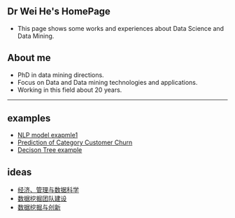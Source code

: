 ## Dr Wei He's HomePage
* This page shows some works and experiences about Data Science and Data Mining.
## About me
* PhD in data mining directions.
* Focus on Data and Data mining technologies and applications.
* Working in this field about 20 years.
***

## examples
* [NLP model exapmle1](lstm_example.md)
* [Prediction of Category Customer Churn](Prediction_of_Category_Customer_Churn.md)
* [Decison Tree example](20240625-1.md)

## ideas
* [经济、管理与数据科学](20240624.md)
* [数据挖掘团队建设](dm_team_Development.md)
* [数据挖掘与创新](creativity_dm.md)
